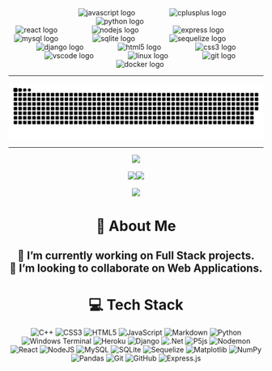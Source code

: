 <div align="center">


<img width="12" />
<img width="12" />
<img width="12" />
<img width="12" />
<img width="12" />
<img width="12" />
<img width="12" />
<img width="12" />
<img src="https://cdn.jsdelivr.net/gh/devicons/devicon/icons/javascript/javascript-original.svg" height="37" alt="javascript logo"  />
<img width="12" />
<img width="12" />
<img width="12" />
<img width="12" />
<img src="https://cdn.simpleicons.org/c++/00599C" height="37" alt="cplusplus logo"  />
<img width="12" />
<img width="12" />
<img width="12" />
<img width="12" />
<img src="https://cdn.simpleicons.org/python/3776AB" height="37" alt="python logo"  />
<img width="12" />
<img width="12" />
<img width="12" />
<img width="12" />
<br/>
<img src="https://cdn.jsdelivr.net/gh/devicons/devicon/icons/react/react-original.svg" height="37" alt="react logo"  />
<img width="12" />
<img width="12" />
<img width="12" />
<img width="12" />
<img src="https://cdn.jsdelivr.net/gh/devicons/devicon/icons/nodejs/nodejs-original.svg" height="37" alt="nodejs logo"  />
<img width="12" />
<img width="12" />
<img width="12" />
<img width="12" />
<img src="https://skillicons.dev/icons?i=express" height="37" alt="express logo"  />
<img width="12" />
<img width="12" />
<img width="12" />
<img width="12" />
<img src="https://cdn.jsdelivr.net/gh/devicons/devicon/icons/mysql/mysql-original.svg" height="37" alt="mysql logo"  />
<img width="12" />
<img width="12" />
<img width="12" />
<img width="12" />
<img src="https://cdn.simpleicons.org/sqlite/003B57" height="37" alt="sqlite logo"  />
<img width="12" />
<img width="12" />
<img width="12" />
<img width="12" />
<img src="https://cdn.simpleicons.org/sequelize/52B0E7" height="37" alt="sequelize logo"  />
<img width="12" />
<img width="12" />
<img width="12" />
<img width="12" />
<img src="https://skillicons.dev/icons?i=django" height="37" alt="django logo"  />
<img width="12" />
<img width="12" />
<img width="12" />
<img width="12" />
<img src="https://cdn.simpleicons.org/html5/E34F26" height="37" alt="html5 logo"  />
<img width="12" />
<img width="12" />
<img width="12" />
<img width="12" />
<img src="https://cdn.simpleicons.org/css3/1572B6" height="37" alt="css3 logo"  />
<br/>
<img width="12" />
<img width="12" />
<img width="12" />
<img width="12" />
<img src="https://cdn.jsdelivr.net/gh/devicons/devicon/icons/vscode/vscode-original.svg" height="37" alt="vscode logo"  />
<img width="12" />
<img width="12" />
<img width="12" />
<img width="12" />
<img src="https://cdn.simpleicons.org/linux/FCC624" height="37" alt="linux logo"  />
<img width="12" />
<img width="12" />
<img width="12" />
<img width="12" />
<img src="https://cdn.simpleicons.org/git/F05032" height="37" alt="git logo"  />
<img width="12" />
<img width="12" />
<img width="12" />
<img width="12" />
<img src="https://cdn.simpleicons.org/docker/2496ED" height="37" alt="docker logo"  />

<hr/>
<img src="imgs/dist/github-contribution-grid-snake.svg" alt="snake"/>
<hr/>

![](https://github-profile-trophy.vercel.app/?username=mmedoo&theme=transparent&no-frame=false&no-bg=true&margin-w=4)

![](https://github-readme-stats.vercel.app/api?username=mmedoo&theme=transparent&hide_border=true&include_all_commits=false&count_private=false)![](https://github-readme-stats.vercel.app/api/top-langs/?username=mmedoo&theme=transparent&hide_border=true&include_all_commits=false&count_private=false&layout=compact)

![](https://github-readme-streak-stats.herokuapp.com/?user=mmedoo&theme=transparent&hide_border=true)<br/>




# 💫 About Me

## 🔭 I’m currently working on Full Stack projects.<br>👯 I’m looking to collaborate on Web Applications.



# 💻 Tech Stack
![C++](https://img.shields.io/badge/c++-%2300599C.svg?style=for-the-badge&logo=c%2B%2B&logoColor=white) ![CSS3](https://img.shields.io/badge/css3-%231572B6.svg?style=for-the-badge&logo=css3&logoColor=white) ![HTML5](https://img.shields.io/badge/html5-%23E34F26.svg?style=for-the-badge&logo=html5&logoColor=white) ![JavaScript](https://img.shields.io/badge/javascript-%23323330.svg?style=for-the-badge&logo=javascript&logoColor=%23F7DF1E) ![Markdown](https://img.shields.io/badge/markdown-%23000000.svg?style=for-the-badge&logo=markdown&logoColor=white) ![Python](https://img.shields.io/badge/python-3670A0?style=for-the-badge&logo=python&logoColor=ffdd54) ![Windows Terminal](https://img.shields.io/badge/Windows%20Terminal-%234D4D4D.svg?style=for-the-badge&logo=windows-terminal&logoColor=white) ![Heroku](https://img.shields.io/badge/heroku-%23430098.svg?style=for-the-badge&logo=heroku&logoColor=white) ![Django](https://img.shields.io/badge/django-%23092E20.svg?style=for-the-badge&logo=django&logoColor=white) ![.Net](https://img.shields.io/badge/.NET-5C2D91?style=for-the-badge&logo=.net&logoColor=white) ![P5js](https://img.shields.io/badge/p5.js-ED225D?style=for-the-badge&logo=p5.js&logoColor=FFFFFF) ![Nodemon](https://img.shields.io/badge/NODEMON-%23323330.svg?style=for-the-badge&logo=nodemon&logoColor=%BBDEAD) ![React](https://img.shields.io/badge/react-%2320232a.svg?style=for-the-badge&logo=react&logoColor=%2361DAFB) ![NodeJS](https://img.shields.io/badge/node.js-6DA55F?style=for-the-badge&logo=node.js&logoColor=white) ![MySQL](https://img.shields.io/badge/mysql-4479A1.svg?style=for-the-badge&logo=mysql&logoColor=white) ![SQLite](https://img.shields.io/badge/sqlite-%2307405e.svg?style=for-the-badge&logo=sqlite&logoColor=white) ![Sequelize](https://img.shields.io/badge/Sequelize-52B0E7?style=for-the-badge&logo=Sequelize&logoColor=white) ![Matplotlib](https://img.shields.io/badge/Matplotlib-%23ffffff.svg?style=for-the-badge&logo=Matplotlib&logoColor=black) ![NumPy](https://img.shields.io/badge/numpy-%23013243.svg?style=for-the-badge&logo=numpy&logoColor=white) ![Pandas](https://img.shields.io/badge/pandas-%23150458.svg?style=for-the-badge&logo=pandas&logoColor=white) ![Git](https://img.shields.io/badge/git-%23F05033.svg?style=for-the-badge&logo=git&logoColor=white) ![GitHub](https://img.shields.io/badge/github-%23121011.svg?style=for-the-badge&logo=github&logoColor=white) ![Express.js](https://img.shields.io/badge/express.js-%23404d59.svg?style=for-the-badge&logo=express&logoColor=%2361DAFB)



</div>

